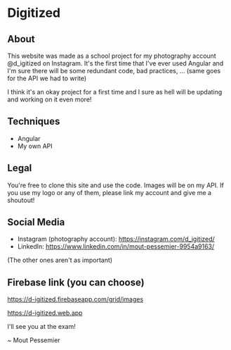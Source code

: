 # Digitized

## About
This website was made as a school project for my photography account @d_igitized on Instagram. It's the first time that I've ever used Angular and I'm sure there will be some redundant code, bad practices, ... (same goes for the API we had to write)

I think it's an okay project for a first time and I sure as hell will be updating and working on it even more!

## Techniques
- Angular
- My own API

## Legal
You're free to clone this site and use the code. Images will be on my API. If you use my logo or any of them, please link my account and give me a shoutout!

## Social Media
- Instagram (photography account): https://instagram.com/d_igitized/
- LinkedIn: https://www.linkedin.com/in/mout-pessemier-9954a9163/

(The other ones aren't as important)

## Firebase link (you can choose)
https://d-igitized.firebaseapp.com/grid/images

https://d-igitized.web.app

I'll see you at the exam!

~ Mout Pessemier
